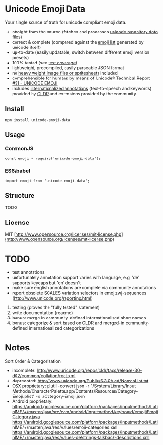 # Unicode Emoji Data

Your single source of truth for unicode compliant emoji data.
- straight from the source (fetches and processes [unicode repository data files](http://unicode.org/Public/emoji/4.0/))
- correct & complete (compared against the [emoji list](http://unicode.org/emoji/charts-beta/emoji-list.html) generated by unicode itself)
- up-to-date (easily updatable, switch between different emoji version presets)
- 100% tested (see [test coverage](TODO))
- lightweight, precompiled, easily parseable JSON format
- no [heavy weight image files or spritesheets](https://github.com/iamcal/emoji-data) included
- comprehensible for humans by means of [Unicode® Technical Report #51 - UNICODE EMOJI](http://www.unicode.org/reports/tr51)
- includes [internationalized annotations](TODO) (text-to-speech and keywords) provided by [CLDR](http://cldr.unicode.org/) and extensions provided by the community

## Install

`npm install unicode-emoji-data`

## Usage

### CommonJS

`const emoji = require('unicode-emoji-data');`

### ES6/babel

`import emoji from 'unicode-emoji-data';`

## Structure

TODO

## License

MIT [http://www.opensource.org/licenses/mit-license.php](http://www.opensource.org/licenses/mit-license.php)

# TODO
- test annotations
- unfortunately annotation support varies with language, e.g. 'de' supports keycaps but 'en' doesn't
- make sure english annotations are complete via community annotations
- report obsolete SCALES variation selectors in emoj zwj-sequences (http://www.unicode.org/reporting.html)

1. testing (proves the "fully tested" statement)
2. write documentation (readme)
3. bonus: merge in community-defined internationalized short names
4. bonus: categorize & sort based on CLDR and merged-in community-defined internationalized categorizations

# Notes

Sort Order & Categorization
- incomplete: http://www.unicode.org/repos/cldr/tags/release-30-d02/common/collation/root.xml
- deprecated: http://www.unicode.org/Public/6.3.0/ucd/NamesList.txt
- OSX proprietary: plutil -convert json -r "/System/Library/Input Methods/CharacterPalette.app/Contents/Resources/Category-Emoji.plist" -o ./Category-Emoji.json
- Android proprietary:
https://android.googlesource.com/platform/packages/inputmethods/LatinIME/+/master/java/src/com/android/inputmethod/keyboard/emoji/EmojiCategory.java
https://android.googlesource.com/platform/packages/inputmethods/LatinIME/+/master/java/res/values/emoji-categories.xml
https://android.googlesource.com/platform/packages/inputmethods/LatinIME/+/master/java/res/values-de/strings-talkback-descriptions.xml
